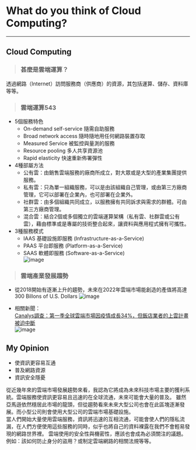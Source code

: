# What do you think of Cloud Computing?
-----------------------------------------
## Cloud Computing  
> ### 甚麼是雲端運算？  
透過網路（Internet）訪問服務商（供應商）的資源，其包括運算、儲存、資料庫等等。
> ### 雲端運算543
  * 5個服務特色  
    * On-demand self-service 隨需自助服務  
    * Broad network access 隨時隨地用任何網路裝置存取  
    * Measured Service 被監控與量測的服務  
    * Resource pooling 多人共享資源池  
    * Rapid elasticity 快速重新佈署彈性  
  * 4種部屬方法  
    * 公有雲：由銷售雲端服務的廠商所成立，對大眾或是大型的產業集團提供服務。  
    * 私有雲：只為單一組織服務，可以是由該組織自己管理，或由第三方廠商管理，它可以部署在企業內，也可部署在企業外。  
    * 社群雲：由多個組織共同成立，以服務擁有共同訴求與需求的群體。可由第三方廠商管理。  
    * 混合雲：結合2個或多個獨立的雲端運算架構（私有雲、社群雲或公有雲），藉由標準或是專屬的技術整合起來，讓資料與應用程式擁有可攜性。   
  * 3種服務模式    
    * IAAS 基礎設施即服務 (Infrastructure-as-a-Service)  
    * PAAS 平台即服務 (Platform-as-a-Service)  
    * SAAS 軟體即服務 (Software-as-a-Service)  
    ![image](https://user-images.githubusercontent.com/73805870/112445651-58d09500-8d8a-11eb-9404-b1bf534d5050.png)  
> ### 雲端產業發展趨勢
  * 從2018開始有逐漸上升的趨勢，未來在2022年雲端市場能創造的產值將高達300 Billons of U.S. Dollars
  ![image](https://user-images.githubusercontent.com/73805870/112446527-4571f980-8d8b-11eb-9190-d08150ae93ae.png)

  * 相關新聞：  
  [Canalys調查：第一季全球雲端市場因疫情成長34%，但飯店業者的上雲計畫被迫中斷](https://www.ithome.com.tw/news/137498)  
  ![image](https://user-images.githubusercontent.com/73805870/112446729-794d1f00-8d8b-11eb-8c5d-c37a09c6054c.png)

  

## My Opinion

* 使資訊更容易互通  
* 普及網路資源  
* 資訊安全隱憂   

從近幾年來的雲端市場發展趨勢來看，我認為它將成為未來科技市場主要的獲利系統。雲端服務使資訊更容易且迅速的在全球流通，未來可能會大量的普及。
雖然亞馬遜依然穩居此市場的龍頭，但從趨勢看來未來大型公司也會在此區塊逐漸發展。而小型公司則會使用大型公司的雲端市場基礎設施。  
當人們開始大量使用雲端服務，資訊將迅速的互相流通，可能會使人們的隱私流漏，在人們方便使用這些服務的同時，似乎也將自己的資料裸露在我們不會輕易發現的網路世界裡。
雲端使用的安全性與機密性，應該也會成為必須關注的議題。例如：該如何防止身分的盜用？或制定雲端網路的相關法規等等。  
